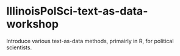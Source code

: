 # IllinoisPolSci-text-as-data-workshop

Introduce various text-as-data methods, primairly in R, for political scientists.
